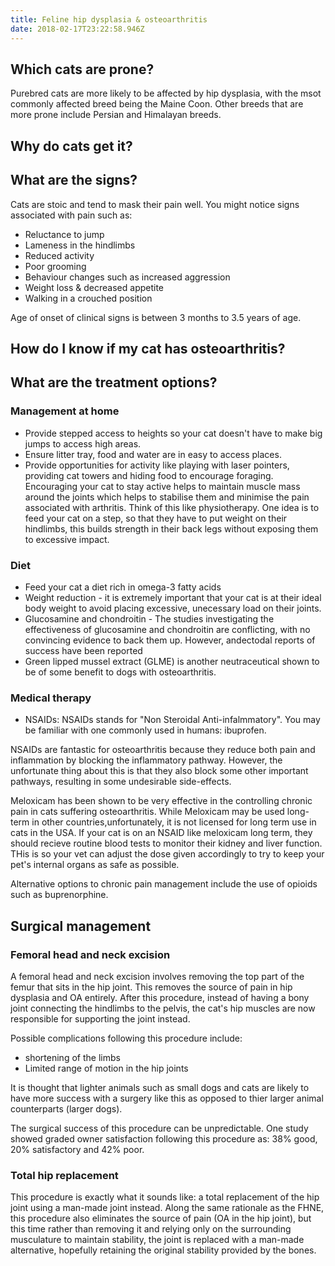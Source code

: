 ```yaml
---
title: Feline hip dysplasia & osteoarthritis
date: 2018-02-17T23:22:58.946Z
---
```

## Which cats are prone?
Purebred cats are more likely to be affected by hip dysplasia, with the msot commonly affected breed being the Maine Coon. Other breeds that are more prone include Persian and Himalayan breeds.


## Why do cats get it?


## What are the signs?
Cats are stoic and tend to mask their pain well. You might notice signs associated with pain such as:
* Reluctance to jump
* Lameness in the hindlimbs
* Reduced activity
* Poor grooming
* Behaviour changes such as increased aggression
* Weight loss & decreased appetite 
* Walking in a crouched position


Age of onset of clinical signs is between 3 months to 3.5 years of age. 

## How do I know if my cat has osteoarthritis?

## What are the treatment options?

### Management at home

* Provide stepped access to heights so your cat doesn't have to make big jumps to access high areas. 
* Ensure litter tray, food and water are in easy to access places.  
* Provide opportunities for activity like playing with laser pointers, providing cat towers and hiding food to encourage foraging. Encouraging your cat to stay active helps to maintain muscle mass around the joints which helps to stabilise them and minimise the pain associated with arthritis. Think of this like physiotherapy. One idea is to feed your cat on a step, so that they have to put weight on their hindlimbs, this builds strength in their back legs without exposing them to excessive impact. 

### Diet
* Feed your cat a diet rich in omega-3 fatty acids
* Weight reduction - it is extremely important that your cat is at their ideal body weight to avoid placing excessive, unecessary load on their joints. 
* Glucosamine and chondroitin - The studies investigating the effectiveness of glucosamine and chondroitin are conflicting, with no convincing evidence to back them up. However, andectodal reports of success have been reported 
* Green lipped mussel extract (GLME) is another neutraceutical shown to be of some benefit to dogs with osteoarthritis. 

### Medical therapy 
* NSAIDs: NSAIDs stands for "Non Steroidal Anti-infalmmatory". You may be familiar with one commonly used in humans: ibuprofen. 

NSAIDs are fantastic for osteoarthritis because they reduce both pain and inflammation by blocking the inflammatory pathway. However, the unfortunate thing about this is that they also block some other important pathways, resulting in some undesirable side-effects.

Meloxicam has been shown to be very effective in the controlling chronic pain in cats suffering osteoarthritis. While Meloxicam may be used long-term in other countries,unfortunately, it is not licensed for long term use in cats in the USA. If your cat is on an NSAID like meloxicam long term, they should recieve routine blood tests to monitor their kidney and liver function. THis is so your vet can adjust the dose given accordingly to try to keep your pet's internal organs as safe as possible.

Alternative options to chronic pain management include the use of opioids such as buprenorphine.

## Surgical management

### Femoral head and neck excision
A femoral head and neck excision involves removing the top part of the femur that sits in the hip joint. This removes the source of pain in hip dysplasia and OA entirely. After this procedure, instead of having a bony joint connecting the hindlimbs to the pelvis, the cat's hip muscles are now responsible for supporting the joint instead. 

Possible complications following this procedure include:
* shortening of the limbs
* Limited range of motion in the hip joints

It is thought that lighter animals such as small dogs and cats are likely to have more success with a surgery like this as opposed to thier larger animal counterparts (larger dogs). 

The surgical success of this procedure can be unpredictable. One study showed graded owner satisfaction following this procedure as: 38% good, 20% satisfactory and 42% poor. 

### Total hip replacement
This procedure is exactly what it sounds like: a total replacement of the hip joint using a man-made joint instead. Along the same rationale as the FHNE, this procedure also eliminates the source of pain (OA in the hip joint), but this time rather than removing it and relying only on the surrounding musculature to maintain stability, the joint is replaced with a man-made alternative, hopefully retaining the original stability provided by the bones. 


  


